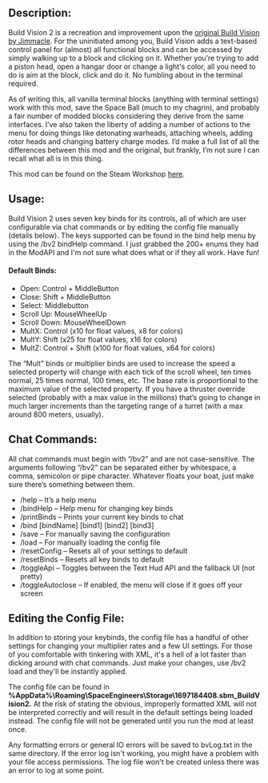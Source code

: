 ## Description:
Build Vision 2 is a recreation and improvement upon the [original Build Vision by Jimmacle](https://steamcommunity.com/sharedfiles/filedetails/?id=756792814). For the uninitiated among you, Build Vision adds a text-based control panel for (almost) all functional blocks and can be accessed by simply walking up to a block and clicking on it. Whether you’re trying to add a piston head, open a hangar door or change a light's color, all you need to do is aim at the block, click and do it. No fumbling about in the terminal required.

As of writing this, all vanilla terminal blocks (anything with terminal settings) work with this mod, save the Space Ball (much to my chagrin), and probably a fair number of modded blocks considering they derive from the same interfaces. I’ve also taken the liberty of adding a number of actions to the menu for doing things like detonating warheads, attaching wheels, adding rotor heads and changing battery charge modes. I’d make a full list of all the differences between this mod and the original, but frankly, I’m not sure I can recall what all is in this thing.

This mod can be found on the Steam Workshop [here](https://steamcommunity.com/sharedfiles/filedetails/?id=1697184408).

## Usage:
Build Vision 2 uses seven key binds for its controls, all of which are user configurable via chat commands or by editing the config file manually (details below). The keys supported can be found in the bind help menu by using the /bv2 bindHelp command. I just grabbed the 200+ enums they had in the ModAPI and I'm not sure what does what or if they all work. Have fun!


#### Default Binds:
* Open: Control + MiddleButton
* Close: Shift + MiddleButton
* Select: Middlebutton
* Scroll Up: MouseWheelUp
* Scroll Down: MouseWheelDown
* MultX: Control (x10 for float values, x8 for colors)
* MultY: Shift (x25 for float values, x16 for colors)
* MultZ: Control + Shift (x100 for float values, x64 for colors)


The “Mult” binds or multiplier binds are used to increase the speed a selected property will change with each tick of the scroll wheel, ten times normal, 25 times normal, 100 times, etc. The base rate is proportional to the maximum value of the selected property. If you have a thruster override selected (probably with a max value in the millions) that’s going to change in much larger increments than the targeting range of a turret (with a max around 800 meters, usually).


## Chat Commands:
All chat commands must begin with “/bv2” and are not case-sensitive. The arguments following “/bv2” can be separated either by whitespace, a comma, semicolon or pipe character. Whatever floats your boat, just make sure there’s something between them.

* /help – It’s a help menu
* /bindHelp – Help menu for changing key binds
* /printBinds – Prints your current key binds to chat
* /bind [bindName] [bind1] [bind2] [bind3]
* /save – For manually saving the configuration
* /load – For manually loading the config file
* /resetConfig – Resets all of your settings to default
* /resetBinds – Resets all key binds to default
* /toggleApi – Toggles between the Text Hud API and the fallback UI (not pretty)
* /toggleAutoclose – If enabled, the menu will close if it goes off your screen


## Editing the Config File:
In addition to storing your keybinds, the config file has a handful of other settings for changing your multiplier rates and a few UI settings. For those of you comfortable with tinkering with XML, it's a hell of a lot faster than dicking around with chat commands. Just make your changes, use /bv2 load and they'll be instantly applied.

The config file can be found in **%AppData%\Roaming\SpaceEngineers\Storage\1697184408.sbm_BuildVision2.** At the risk of stating the obvious, improperly formatted XML will not be interpreted correctly and will result in the default settings being loaded instead. The config file will not be generated until you run the mod at least once.

Any formatting errors or general IO errors will be saved to bvLog.txt in the same directory. If the error log isn't working, you might have a problem with your file access permissions. The log file won't be created unless there was an error to log at some point.
